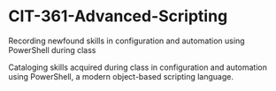# CIT-361-Advanced-Scripting
Recording newfound skills in configuration and automation using PowerShell during class


Cataloging skills acquired during class in configuration and automation using PowerShell, a modern object-based scripting language.

